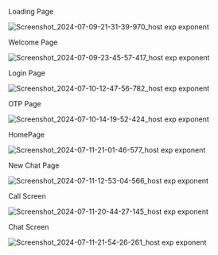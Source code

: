 Loading Page

![Screenshot_2024-07-09-21-31-39-970_host exp exponent](https://github.com/Malsha-Weerasinghe/WhatsApp_Clone/assets/125721000/a5aa38cc-5a98-4849-803e-df5a2d33bdda)



Welcome Page

![Screenshot_2024-07-09-23-45-57-417_host exp exponent](https://github.com/Malsha-Weerasinghe/WhatsApp_Clone/assets/125721000/52a3cf2f-f782-404b-b9f6-e186b078c451)



Login Page

![Screenshot_2024-07-10-12-47-56-782_host exp exponent](https://github.com/Malsha-Weerasinghe/WhatsApp_Clone/assets/125721000/fdb53f60-fd5d-41ba-a549-2e9ffab176ef)



OTP Page

![Screenshot_2024-07-10-14-19-52-424_host exp exponent](https://github.com/Malsha-Weerasinghe/WhatsApp_Clone/assets/125721000/98f7765e-dce3-4462-bb05-f4bd339d9076)



HomePage

![Screenshot_2024-07-11-21-01-46-577_host exp exponent](https://github.com/Malsha-Weerasinghe/WhatsApp_Clone/assets/125721000/bfab5861-f1e2-45d0-ab49-79ae72ac17fd)



New Chat Page

![Screenshot_2024-07-11-12-53-04-566_host exp exponent](https://github.com/Malsha-Weerasinghe/WhatsApp_Clone/assets/125721000/3d910774-aa64-4029-8e35-cdd9802e100b)



Call Screen

![Screenshot_2024-07-11-20-44-27-145_host exp exponent](https://github.com/Malsha-Weerasinghe/WhatsApp_Clone/assets/125721000/21dc6a4b-56cd-4ec0-90b2-7fe93fc7bcda)



Chat Screen

![Screenshot_2024-07-11-21-54-26-261_host exp exponent](https://github.com/Malsha-Weerasinghe/WhatsApp_Clone/assets/125721000/dece60f5-27e8-4d62-af01-f444424c58b9)

